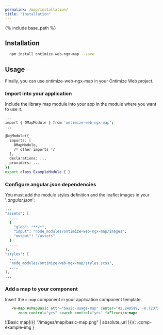 ```yaml
---
permalink: /map/installation/
title: "Installation"
---
```


{% include base_path %}

## Installation

```bash
  npm install ontimize-web-ngx-map --save
```

## Usage

Finally, you can use ontimize-web-ngx-map in your Ontimize Web project.

### Import into your application


Include the library map module into your app in the module where you want to use it.

```bash
...
import { OMapModule } from 'ontimize-web-ngx-map';
...

@NgModule({
  imports: [
    OMapModule,
    /* other imports */
  ],
  declarations: ...
  providers: ...
})
export class ExampleModule { }
```


### Configure angular.json dependencies

You must add the module styles definition and the leaflet images in your '*.angular.json*':

```bash
...
"assets": [
  ....
  {
    "glob": "**/*",
    "input": "node_modules/ontimize-web-ngx-map/images",
    "output": "/assets"
  }
  ....
],
"styles": [
  ...
  "node_modules/ontimize-web-ngx-map/styles.scss",
  ....
],
...
```


### Add  a map to your component

Insert the `o-map` component in your application component template.


```html
   <o-map #oMapBasic attr="basic-usage-map" center="42.240599, -8.720727" zoom="11" min-zoom="3" max-zoom="20"
      zoom-control="yes" search-control="yes" fxFlex></o-map>
```

![Basic map]({{ "/images/map/basic-map.png" | absolute_url }}){: .comp-example-img }
